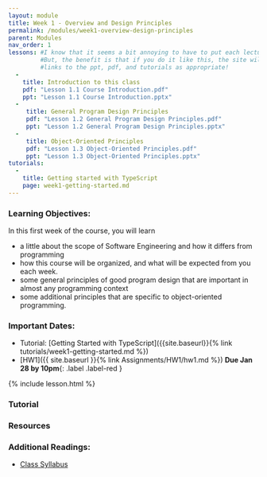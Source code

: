 ```yaml
---
layout: module
title: Week 1 - Overview and Design Principles
permalink: /modules/week1-overview-design-principles
parent: Modules
nav_order: 1
lessons: #I know that it seems a bit annoying to have to put each lecture in the yaml header like this...
         #But, the benefit is that if you do it like this, the site will automatically add the lecture on Canvas, including
         #links to the ppt, pdf, and tutorials as appropriate!
  - 
    title: Introduction to this class 
    pdf: "Lesson 1.1 Course Introduction.pdf"
    ppt: "Lesson 1.1 Course Introduction.pptx"
  - 
     title: General Program Design Principles
     pdf: "Lesson 1.2 General Program Design Principles.pdf"
     ppt: "Lesson 1.2 General Program Design Principles.pptx"
  -
     title: Object-Oriented Principles
     pdf: "Lesson 1.3 Object-Oriented Principles.pdf"
     ppt: "Lesson 1.3 Object-Oriented Principles.pptx"
tutorials:
  - 
    title: Getting started with TypeScript
    page: week1-getting-started.md
---
```

### Learning Objectives:

In this first week of the course, you will learn
* a little about the scope of Software Engineering and how it differs
from programming
* how this course will be organized, and what will be expected from
you each week.
* some general principles of good program design that are important in
almost any programming context
* some additional principles that are specific to object-oriented
programming.


### Important Dates:
* Tutorial: [Getting Started with TypeScript]({{site.baseurl}}{% link tutorials/week1-getting-started.md %})
* [HW1]({{ site.baseurl }}{% link Assignments/HW1/hw1.md %}) **Due Jan 28 by 10pm**{: .label .label-red }

{% include lesson.html %}

### Tutorial
### Resources
### Additional Readings:
* [Class Syllabus](https://neu-se.github.io/CS4530-Spring-2022/)
